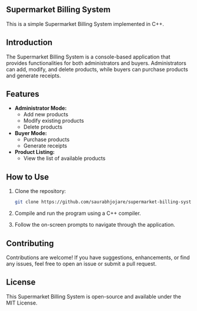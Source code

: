 ## Supermarket Billing System
This is a simple Supermarket Billing System implemented in C++.
## Introduction

The Supermarket Billing System is a console-based application that provides functionalities for both administrators and buyers. Administrators can add, modify, and delete products, while buyers can purchase products and generate receipts.

## Features

- **Administrator Mode:**
  - Add new products
  - Modify existing products
  - Delete products
- **Buyer Mode:**
  - Purchase products
  - Generate receipts
- **Product Listing:**
  - View the list of available products

 ## How to Use

1. Clone the repository:

   ```bash
   git clone https://github.com/saurabhjojare/supermarket-billing-system.git

1. Compile and run the program using a C++ compiler.

2. Follow the on-screen prompts to navigate through the application.

## Contributing
Contributions are welcome! If you have suggestions, enhancements, or find any issues, feel free to open an issue or submit a pull request.

## License
This Supermarket Billing System is open-source and available under the MIT License.
